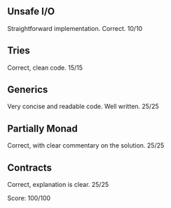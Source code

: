 ## Unsafe I/O
Straightforward implementation. Correct.
10/10

## Tries
Correct, clean code.
15/15

## Generics
Very concise and readable code. Well written.
25/25

## Partially Monad
Correct, with clear commentary on the solution.
25/25

## Contracts
Correct, explanation is clear.
25/25

Score: 100/100
